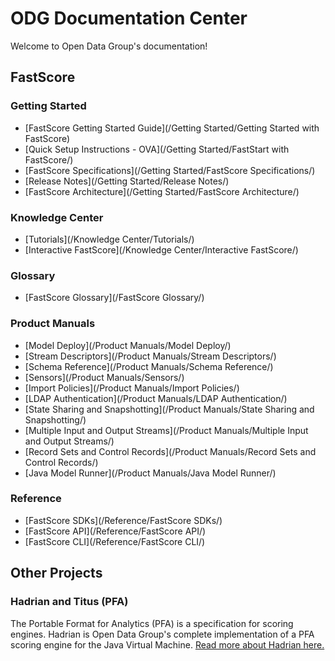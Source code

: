 # ODG Documentation Center

Welcome to Open Data Group's documentation!

## FastScore

### Getting Started

- [FastScore Getting Started Guide](/Getting Started/Getting Started with FastScore)
- [Quick Setup Instructions - OVA](/Getting Started/FastStart with FastScore/)
- [FastScore Specifications](/Getting Started/FastScore Specifications/)
- [Release Notes](/Getting Started/Release Notes/)
- [FastScore Architecture](/Getting Started/FastScore Architecture/)

### Knowledge Center

- [Tutorials](/Knowledge Center/Tutorials/)
- [Interactive FastScore](/Knowledge Center/Interactive FastScore/)

### Glossary

- [FastScore Glossary](/FastScore Glossary/)

### Product Manuals

- [Model Deploy](/Product Manuals/Model Deploy/)
- [Stream Descriptors](/Product Manuals/Stream Descriptors/)
- [Schema Reference](/Product Manuals/Schema Reference/)
- [Sensors](/Product Manuals/Sensors/)
- [Import Policies](/Product Manuals/Import Policies/)
- [LDAP Authentication](/Product Manuals/LDAP Authentication/)
- [State Sharing and Snapshotting](/Product Manuals/State Sharing and Snapshotting/)
- [Multiple Input and Output Streams](/Product Manuals/Multiple Input and Output Streams/)
- [Record Sets and Control Records](/Product Manuals/Record Sets and Control Records/)
- [Java Model Runner](/Product Manuals/Java Model Runner/)

### Reference

- [FastScore SDKs](/Reference/FastScore SDKs/)
- [FastScore API](/Reference/FastScore API/)
- [FastScore CLI](/Reference/FastScore CLI/)

## Other Projects

### Hadrian and Titus (PFA)

The Portable Format for Analytics (PFA) is a specification for scoring engines.
Hadrian is Open Data Group's complete implementation of a PFA scoring engine for
the Java Virtual Machine. [Read more about Hadrian here.](Hadrian)
